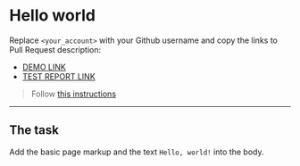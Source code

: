 # Hello world
Replace `<your_account>` with your Github username and copy the links to Pull Request description:
- [DEMO LINK](https://<metja>.github.io/layout_hello-world/)
- [TEST REPORT LINK](https://<metja>.github.io/layout_hello-world/report/html_report/)

> Follow [this instructions](https://mate-academy.github.io/layout_task-guideline/#how-to-solve-the-layout-tasks-on-github)
___

## The task
Add the basic page markup and the text `Hello, world!` into the body.
